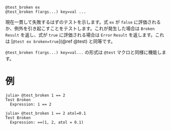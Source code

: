 ```
@test_broken ex
@test_broken f(args...) key=val ...
```

現在一貫して失敗するはずのテストを示します。式 `ex` が `false` に評価されるか、例外を引き起こすことをテストします。これが発生した場合は `Broken` `Result` を返し、式が `true` に評価される場合は `Error` `Result` を返します。これは [`@test ex broken=true`](@ref @test) と同等です。

`@test_broken f(args...) key=val...` の形式は `@test` マクロと同様に機能します。

# 例

```jldoctest
julia> @test_broken 1 == 2
Test Broken
  Expression: 1 == 2

julia> @test_broken 1 == 2 atol=0.1
Test Broken
  Expression: ==(1, 2, atol = 0.1)
```
